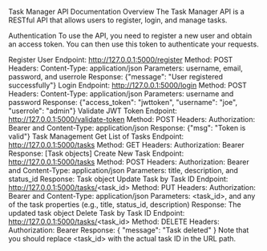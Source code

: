 Task Manager API Documentation
Overview
The Task Manager API is a RESTful API that allows users to register, login, and manage tasks.

Authentication
To use the API, you need to register a new user and obtain an access token. You can then use this token to authenticate your requests.

Register User
Endpoint: http://127.0.0.1:5000/register
Method: POST
Headers: Content-Type: application/json
Parameters: username, email, password, and userrole
Response: {"message": "User registered successfully"}
Login
Endpoint: http://127.0.0.1:5000/login
Method: POST
Headers: Content-Type: application/json
Parameters: username and password
Response: {"access_token": "jwttoken", "username": "joe", "userrole": "admin"}
Validate JWT Token
Endpoint: http://127.0.0.1:5000/validate-token
Method: POST
Headers: Authorization: Bearer <jwttoken> and Content-Type: application/json
Response: {"msg": "Token is valid"}
Task Management
Get List of Tasks
Endpoint: http://127.0.0.1:5000/tasks
Method: GET
Headers: Authorization: Bearer <jwttoken>
Response: [Task objects]
Create New Task
Endpoint: http://127.0.0.1:5000/tasks
Method: POST
Headers: Authorization: Bearer <jwttoken> and Content-Type: application/json
Parameters: title, description, and status_id
Response: Task object
Update Task by Task ID
Endpoint: http://127.0.0.1:5000/tasks/<task_id>
Method: PUT
Headers: Authorization: Bearer <jwttoken> and Content-Type: application/json
Parameters: <task_id>, and any of the task properties (e.g., title, status_id, description)
Response: The updated task object
Delete Task by Task ID
Endpoint: http://127.0.0.1:5000/tasks/<task_id>
Method: DELETE
Headers: Authorization: Bearer <jwttoken>
Response: { "message": "Task deleted" }
Note that you should replace <task_id> with the actual task ID in the URL path.